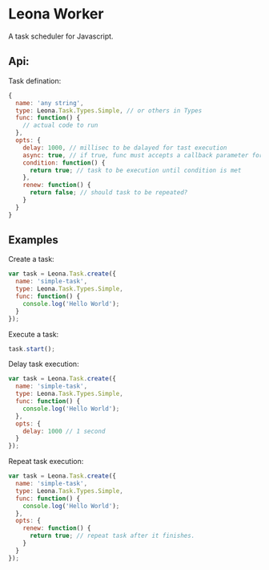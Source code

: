 # Leona Worker
A task scheduler for Javascript.

## Api:
Task defination:
```javascript
{
  name: 'any string',
  type: Leona.Task.Types.Simple, // or others in Types
  func: function() {
    // actual code to run
  },
  opts: {
    delay: 1000, // millisec to be dalayed for tast execution
    async: true, // if true, func must accepts a callback parameter for async callback
    condition: function() {
      return true; // task to be execution until condition is met
    },
    renew: function() {
      return false; // should task to be repeated?
    }
  }
}
```

## Examples
Create a task:

```javascript
var task = Leona.Task.create({
  name: 'simple-task',
  type: Leona.Task.Types.Simple,
  func: function() {
    console.log('Hello World');
  }
});
```

Execute a task:

```javascript
task.start();
```

Delay task execution:

```javascript
var task = Leona.Task.create({
  name: 'simple-task',
  type: Leona.Task.Types.Simple,
  func: function() {
    console.log('Hello World');
  },
  opts: {
    delay: 1000 // 1 second
  }
});
```

Repeat task execution:

```javascript
var task = Leona.Task.create({
  name: 'simple-task',
  type: Leona.Task.Types.Simple,
  func: function() {
    console.log('Hello World');
  },
  opts: {
    renew: function() {
      return true; // repeat task after it finishes.
    }
  }
});
```
